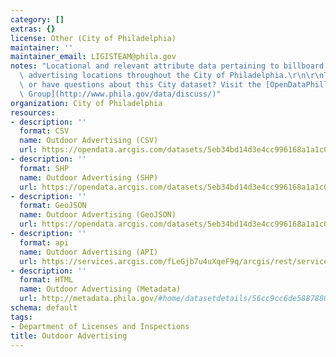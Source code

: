 ```yaml
---
category: []
extras: {}
license: Other (City of Philadelphia)
maintainer: ''
maintainer_email: LIGISTEAM@phila.gov
notes: "Locational and relevant attribute data pertaining to billboard and outdoor\
  \ advertising locations throughout the City of Philadelphia.\r\n\r\nTrouble downloading\
  \ or have questions about this City dataset? Visit the [OpenDataPhilly Discussion\
  \ Group](http://www.phila.gov/data/discuss/)"
organization: City of Philadelphia
resources:
- description: ''
  format: CSV
  name: Outdoor Advertising (CSV)
  url: https://opendata.arcgis.com/datasets/5eb34bd14d3e4cc996168a1a1c026e0e_0.csv
- description: ''
  format: SHP
  name: Outdoor Advertising (SHP)
  url: https://opendata.arcgis.com/datasets/5eb34bd14d3e4cc996168a1a1c026e0e_0.zip
- description: ''
  format: GeoJSON
  name: Outdoor Advertising (GeoJSON)
  url: https://opendata.arcgis.com/datasets/5eb34bd14d3e4cc996168a1a1c026e0e_0.geojson
- description: ''
  format: api
  name: Outdoor Advertising (API)
  url: https://services.arcgis.com/fLeGjb7u4uXqeF9q/arcgis/rest/services/LI_OUTDOOR_ADVERTISING/FeatureServer/0/query?outFields=*&where=1%3D1
- description: ''
  format: HTML
  name: Outdoor Advertising (Metadata)
  url: http://metadata.phila.gov/#home/datasetdetails/56cc9cc6de5887880eef8291/representationdetails/56cc9cc6de5887880eef8293/
schema: default
tags:
- Department of Licenses and Inspections
title: Outdoor Advertising
---
```

